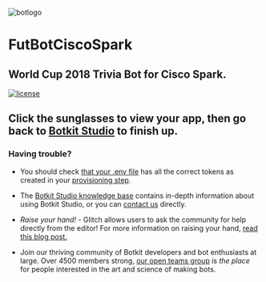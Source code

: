 ![botlogo](https://image.winudf.com/v2/image/ZWxpbWluYXRvcmlhcy5hcHBfaWNvbl9vcHYyZDFzcQ/icon.png?w=170&fakeurl=1&type=.png)

# FutBotCiscoSpark
## World Cup 2018 Trivia Bot for Cisco Spark.

[![license](https://img.shields.io/github/license/diegofn/botkit-spark-worldcuptrivia.svg)](https://github.com/diegofn/botkit-spark-worldcuptrivia/blob/master/LICENSE)

## Click the sunglasses to view your app, then go back to [Botkit Studio](https://studio.botkit.ai) to finish up.

### Having trouble?
* You should check [that your .env file](?path=.env:1:0) has all the correct tokens as created in your [provisioning step](https://github.com/howdyai/botkit/blob/master/docs/provisioning/).

* The [Botkit Studio knowledge base](https://botkit.groovehq.com/) contains in-depth information about using Botkit Studio, or you can [contact us](https://botkit.groovehq.com/knowledge_base/topics/contact-us-23) directly.

* *Raise your hand!* - Glitch allows users to ask the community for help directly from the editor! For more information on raising your hand, [read this blog post.](https://medium.com/glitch/just-raise-your-hand-how-glitch-helps-aa6564cb1685)

* Join our thriving community of Botkit developers and bot enthusiasts at large. Over 4500 members strong, [our open teams group](http://community.botkit.ai) is _the place_ for people interested in the art and science of making bots.

